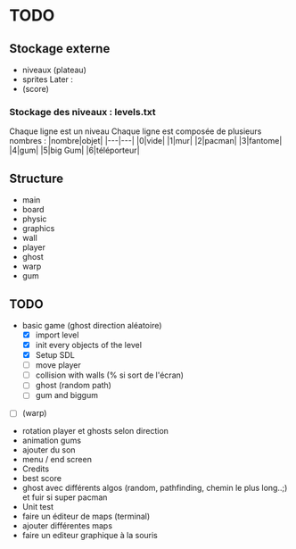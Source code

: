 # TODO

## Stockage externe

- niveaux (plateau)
- sprites
Later :
- (score)

### Stockage des niveaux : levels.txt
Chaque ligne est un niveau
Chaque ligne est composée de plusieurs nombres :
|nombre|objet|
|---|---|
|0|vide|
|1|mur|
|2|pacman|
|3|fantome|
|4|gum|
|5|big Gum|
|6|téléporteur|


## Structure

- main
- board
- physic
- graphics
- wall
- player
- ghost
- warp
- gum

## TODO

- basic game (ghost direction aléatoire)
	- [X] import level
	- [X] init every objects of the level
	- [X] Setup SDL
	- [ ] move player
	- [ ] collision with walls (% si sort de l'écran)
	- [ ] ghost (random path)
	- [ ] gum and biggum
- [ ] (warp)
- rotation player et ghosts selon direction
- animation gums
- ajouter du son
- menu / end screen
- Credits
- best score
- ghost avec différents algos (random, pathfinding, chemin le plus long..;) et fuir si super pacman
- Unit test
- faire un éditeur de maps (terminal)
- ajouter différentes maps
- faire un editeur graphique à la souris

